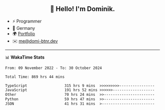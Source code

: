 <h2 align="center">👋 Hello! I'm Dominik.</h2>

- ⚡ Programmer
- 📍 Germany
- 🌍 [Portfolio](https://domi-btnr.dev)
- ✉️ [me@domi-btnr.dev](mailto://me@domi-btnr.dev)

---
📊 **WakaTime Stats**
<!--START_SECTION:waka-->

```txt
From: 09 November 2022 - To: 30 October 2024

Total Time: 869 hrs 44 mins

TypeScript                 315 hrs 9 mins  >>>>>>>>>----------------   36.24 %
JavaScript                 191 hrs 52 mins >>>>>>-------------------   22.06 %
Other                      70 hrs 24 mins  >>-----------------------   08.10 %
Python                     59 hrs 47 mins  >>-----------------------   06.88 %
JSON                       41 hrs 31 mins  >------------------------   04.77 %
```

<!--END_SECTION:waka-->
